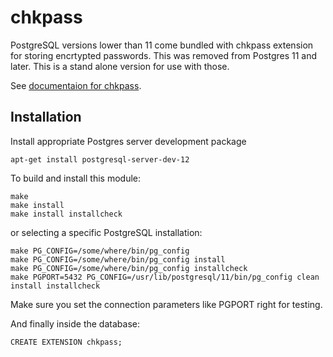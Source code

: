 # chkpass

PostgreSQL versions lower than 11 come bundled with chkpass extension for storing encrtypted passwords.
This was removed from Postgres 11 and later. This is a stand alone version for use with those.

See [documentaion for chkpass](https://www.postgresql.org/docs/10/chkpass.html).

Installation
------------

Install appropriate Postgres server development package

    apt-get install postgresql-server-dev-12

To build and install this module:

    make
    make install
    make install installcheck

or selecting a specific PostgreSQL installation:

    make PG_CONFIG=/some/where/bin/pg_config
    make PG_CONFIG=/some/where/bin/pg_config install
    make PG_CONFIG=/some/where/bin/pg_config installcheck
    make PGPORT=5432 PG_CONFIG=/usr/lib/postgresql/11/bin/pg_config clean install installcheck

Make sure you set the connection parameters like PGPORT right for testing.

And finally inside the database:

    CREATE EXTENSION chkpass;

